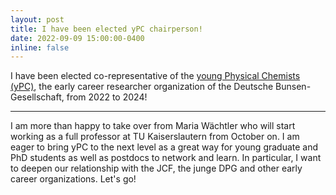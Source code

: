 ```yaml
---
layout: post
title: I have been elected yPC chairperson!
date: 2022-09-09 15:00:00-0400
inline: false
---
```


I have been elected co-representative of the [young Physical Chemists (yPC)](https://bunsen.de/ypc), the early career researcher organization of the Deutsche Bunsen-Gesellschaft, from 2022 to 2024!

***

I am more than happy to take over from Maria Wächtler who will start working as a full professor at TU Kaiserslautern from October on. I am eager to bring yPC to the next level as a great way for young graduate and PhD students as well as postdocs to network and learn. In particular, I want to deepen our relationship with the JCF, the junge DPG and other early career organizations. Let's go!

